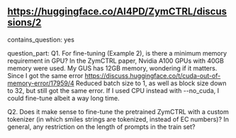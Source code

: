 ## https://huggingface.co/AI4PD/ZymCTRL/discussions/2

contains_question: yes

question_part: 
Q1. For fine-tuning (Example 2), is there a minimum memory requirement in GPU? In the ZymCTRL paper, Nvidia A100 GPUs with 40GB memory were used. My GUS has 12GB memory, wondering if it matters. Since I got the same error https://discuss.huggingface.co/t/cuda-out-of-memory-error/17959/4 Reduced batch size to 1, as well as block size down to 32, but still got the same error. If I used CPU instead with --no_cuda, I could fine-tune albeit a way long time. 

Q2. Does it make sense to fine-tune the pretrained ZymCTRL with a custom tokenizer (in which smiles strings are tokenized, instead of EC numbers)? In general, any restriction on the length of prompts in the train set?